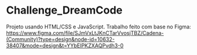 # Challenge_DreamCode
Projeto usando HTML/CSS e JavaScript.
Trabalho feito com base no Figma:
https://www.figma.com/file/SJmVxLtJKnCTarVvosjTBZ/Cadena-(Community)?type=design&node-id=10632-38407&mode=design&t=YYbElPKZXAQPvdh3-0
